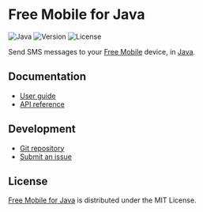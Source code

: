 # Free Mobile for Java
![Java](https://badgen.net/badge/java/%3E%3D21.0.0/green) ![Version](https://badgen.net/badge/project/v2.0.0/blue) ![License](https://badgen.net/badge/license/MIT/blue)

Send SMS messages to your [Free Mobile](https://mobile.free.fr) device, in [Java](https://www.oracle.com/java).

## Documentation
- [User guide](https://docs.belin.io/free-mobile.java)
- [API reference](https://docs.belin.io/free-mobile.java/api)

## Development
- [Git repository](https://github.com/cedx/free-mobile.java)
- [Submit an issue](https://github.com/cedx/free-mobile.java/issues)

## License
[Free Mobile for Java](https://github.com/cedx/free-mobile.java) is distributed under the MIT License.
